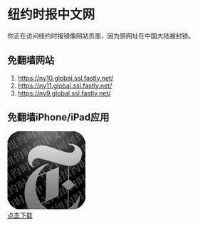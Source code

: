 <h1>纽约时报中文网</h1>
<p>你正在访问纽约时报镜像网站页面，因为原网址在中国大陆被封锁。</p>
<h2>免翻墙网站</h2>
<ol>
<li><a href="https://ny10.global.ssl.fastly.net/" target="1">https://ny10.global.ssl.fastly.net/</a></li>
<li><a href="https://ny11.global.ssl.fastly.net/" target="2">https://ny11.global.ssl.fastly.net/</a></li>
<li><a href="https://ny9.global.ssl.fastly.net/" target="3">https://ny9.global.ssl.fastly.net/</a></li>
</ol>
<h2>免翻墙iPhone/iPad应用</h2>
<p>
	<a href="https://itunes.apple.com/cn/app/niu-yue-shi-bao-zhong-wen-wang/id807498298?mt=8">
		<img src="icon175x175.jpeg" />
		<br/>点击下载
	</a>
</p>